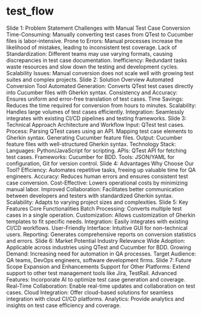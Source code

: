 # test_flow

Slide 1: Problem Statement
Challenges with Manual Test Case Conversion
Time-Consuming: Manually converting test cases from QTest to Cucumber files is labor-intensive.
Prone to Errors: Manual processes increase the likelihood of mistakes, leading to inconsistent test coverage.
Lack of Standardization: Different teams may use varying formats, causing discrepancies in test case documentation.
Inefficiency: Redundant tasks waste resources and slow down the testing and development cycles.
Scalability Issues: Manual conversion does not scale well with growing test suites and complex projects.
Slide 2: Solution Overview
Automated Conversion Tool
Automated Generation: Converts QTest test cases directly into Cucumber files with Gherkin syntax.
Consistency and Accuracy: Ensures uniform and error-free translation of test cases.
Time Savings: Reduces the time required for conversion from hours to minutes.
Scalability: Handles large volumes of test cases efficiently.
Integration: Seamlessly integrates with existing CI/CD pipelines and testing frameworks.
Slide 3: Technical Approach
Architecture and Workflow
Input: QTest test cases.
Process:
Parsing QTest cases using an API.
Mapping test case elements to Gherkin syntax.
Generating Cucumber feature files.
Output: Cucumber feature files with well-structured Gherkin syntax.
Technology Stack:
Languages: Python/JavaScript for scripting.
APIs: QTest API for fetching test cases.
Frameworks: Cucumber for BDD.
Tools: JSON/YAML for configuration, Git for version control.
Slide 4: Advantages
Why Choose Our Tool?
Efficiency: Automates repetitive tasks, freeing up valuable time for QA engineers.
Accuracy: Reduces human errors and ensures consistent test case conversion.
Cost-Effective: Lowers operational costs by minimizing manual labor.
Improved Collaboration: Facilitates better communication between developers and testers with standardized Gherkin syntax.
Scalability: Adapts to varying project sizes and complexities.
Slide 5: Key Features
Core Functionalities
Batch Processing: Converts multiple test cases in a single operation.
Customization: Allows customization of Gherkin templates to fit specific needs.
Integration: Easily integrates with existing CI/CD workflows.
User-Friendly Interface: Intuitive GUI for non-technical users.
Reporting: Generates comprehensive reports on conversion statistics and errors.
Slide 6: Market Potential
Industry Relevance
Wide Adoption: Applicable across industries using QTest and Cucumber for BDD.
Growing Demand: Increasing need for automation in QA processes.
Target Audience: QA teams, DevOps engineers, software development firms.
Slide 7: Future Scope
Expansion and Enhancements
Support for Other Platforms: Extend support to other test management tools like Jira, TestRail.
Advanced Features: Incorporate AI to optimize test case generation and coverage.
Real-Time Collaboration: Enable real-time updates and collaboration on test cases.
Cloud Integration: Offer cloud-based solutions for seamless integration with cloud CI/CD platforms.
Analytics: Provide analytics and insights on test case efficiency and coverage.
